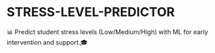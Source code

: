 # STRESS-LEVEL-PREDICTOR
📊 Predict student stress levels (Low/Medium/High) with ML for early intervention and support.🎓
